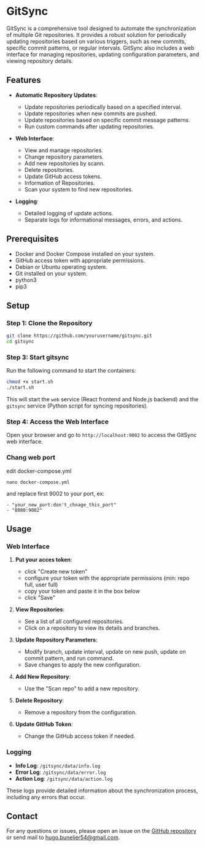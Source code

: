 # GitSync

GitSync is a comprehensive tool designed to automate the synchronization of multiple Git repositories. It provides a robust solution for periodically updating repositories based on various triggers, such as new commits, specific commit patterns, or regular intervals. GitSync also includes a web interface for managing repositories, updating configuration parameters, and viewing repository details.

## Features

- **Automatic Repository Updates**: 
  - Update repositories periodically based on a specified interval.
  - Update repositories when new commits are pushed.
  - Update repositories based on specific commit message patterns.
  - Run custom commands after updating repositories.

- **Web Interface**: 
  - View and manage repositories.
  - Change repository parameters.
  - Add new repositories by scann.
  - Delete repositories.
  - Update GitHub access tokens.
  - Information of Repositories.
  - Scan your system to find new repositories.

- **Logging**: 
  - Detailed logging of update actions.
  - Separate logs for informational messages, errors, and actions.

## Prerequisites

- Docker and Docker Compose installed on your system.
- GitHub access token with appropriate permissions.
- Debian or Ubuntu operating system.
- Git installed on your system.
- python3
- pip3

## Setup

### Step 1: Clone the Repository

```bash
git clone https://github.com/yourusername/gitsync.git
cd gitsync
```

### Step 3: Start gitsync

Run the following command to start the containers:

```bash
chmod +x start.sh
./start.sh
```

This will start the `web` service (React frontend and Node.js backend) and the `gitsync` service (Python script for syncing repositories).

### Step 4: Access the Web Interface

Open your browser and go to `http://localhost:9002` to access the GitSync web interface.

### Chang web port
edit docker-compose.yml
```
nano docker-compose.yml
```
and replace first 9002 to your port, ex:
```
- "your_new_port:don't_chnage_this_port"
- "8080:9002"
```

## Usage

### Web Interface

1. **Put your acces token**:
   - click "Create new token"
   - configure your token with the appropriate permissions (min: repo full, user full)
   - copy your token and paste it in the box below
   - click "Save"

2. **View Repositories**:
   - See a list of all configured repositories.
   - Click on a repository to view its details and branches.

3. **Update Repository Parameters**:
   - Modify branch, update interval, update on new push, update on commit pattern, and run command.
   - Save changes to apply the new configuration.

4. **Add New Repository**:
   - Use the "Scan repo" to add a new repository.

5. **Delete Repository**:
   - Remove a repository from the configuration.

6. **Update GitHub Token**:
   - Change the GitHub access token if needed.

### Logging

- **Info Log**: `/gitsync/data/info.log`
- **Error Log**: `/gitsync/data/error.log`
- **Action Log**: `/gitsync/data/action.log`

These logs provide detailed information about the synchronization process, including any errors that occur.

## Contact

For any questions or issues, please open an issue on the [GitHub repository](https://github.com/bubu57/gitsync) or send mail to hugo.bunelier54@gmail.com.